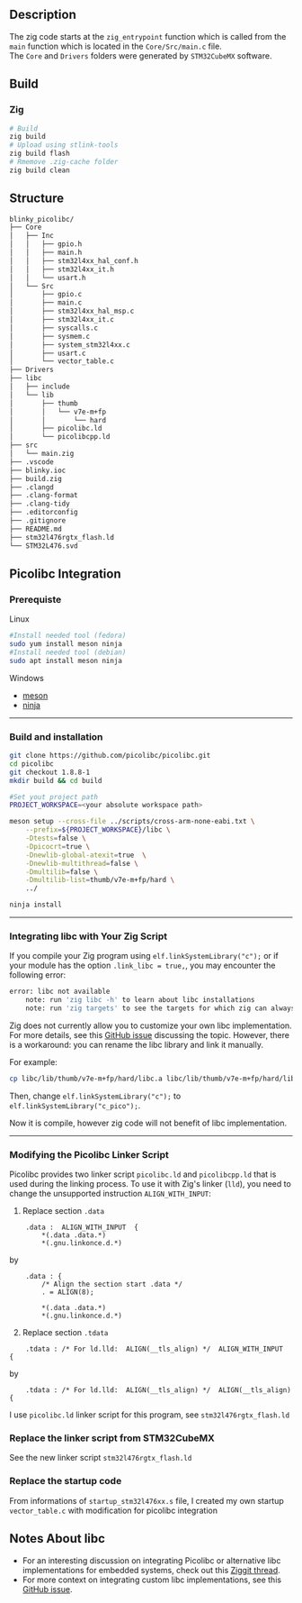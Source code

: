 ## Description

The zig code starts at the `zig_entrypoint` function which is called from the `main` function which is located in the `Core/Src/main.c` file.  
The `Core` and `Drivers` folders were generated by `STM32CubeMX` software.

## Build

### Zig

```bash
# Build
zig build
# Upload using stlink-tools
zig build flash
# Rmemove .zig-cache folder
zig build clean
```

## Structure

```bash
blinky_picolibc/
├── Core
│   ├── Inc
│   │   ├── gpio.h
│   │   ├── main.h
│   │   ├── stm32l4xx_hal_conf.h
│   │   ├── stm32l4xx_it.h
│   │   └── usart.h
│   └── Src
│       ├── gpio.c
│       ├── main.c
│       ├── stm32l4xx_hal_msp.c
│       ├── stm32l4xx_it.c
│       ├── syscalls.c
│       ├── sysmem.c
│       ├── system_stm32l4xx.c
│       ├── usart.c
│       └── vector_table.c
├── Drivers
├── libc
│   ├── include
│   └── lib
│       ├── thumb
│       │   └── v7e-m+fp
│       │       └── hard
│       ├── picolibc.ld
│       └── picolibcpp.ld
├── src
│   └── main.zig
├── .vscode
├── blinky.ioc
├── build.zig
├── .clangd
├── .clang-format
├── .clang-tidy
├── .editorconfig
├── .gitignore
├── README.md
├── stm32l476rgtx_flash.ld
└── STM32L476.svd
```

## Picolibc Integration  

### Prerequiste

Linux

```bash
#Install needed tool (fedora)
sudo yum install meson ninja
#Install needed tool (debian)
sudo apt install meson ninja
```
Windows

- [meson](https://github.com/mesonbuild/meson/releases/tag/1.7.0)
- [ninja](https://github.com/ninja-build/ninja/releases/tag/v1.12.1)

---

### Build and installation

```bash
git clone https://github.com/picolibc/picolibc.git
cd picolibc
git checkout 1.8.8-1
mkdir build && cd build
```

```bash
#Set yout project path
PROJECT_WORKSPACE=<your absolute workspace path>

meson setup --cross-file ../scripts/cross-arm-none-eabi.txt \
    --prefix=${PROJECT_WORKSPACE}/libc \
    -Dtests=false \
    -Dpicocrt=true \
    -Dnewlib-global-atexit=true  \
    -Dnewlib-multithread=false \
    -Dmultilib=false \
    -Dmultilib-list=thumb/v7e-m+fp/hard \
    ../

ninja install
```

---

### Integrating libc with Your Zig Script

If you compile your Zig program using `elf.linkSystemLibrary("c");` or if your module has the option `.link_libc = true,`, you may encounter the following error:

```bash
error: libc not available
    note: run 'zig libc -h' to learn about libc installations
    note: run 'zig targets' to see the targets for which zig can always provide libc
```

Zig does not currently allow you to customize your own libc implementation. For more details, see this [GitHub issue](https://github.com/ziglang/zig/issues/20327) discussing the topic.
However, there is a workaround: you can rename the libc library and link it manually.

For example:
```bash
cp libc/lib/thumb/v7e-m+fp/hard/libc.a libc/lib/thumb/v7e-m+fp/hard/libc_pico.a
```

Then, change `elf.linkSystemLibrary("c");` to `elf.linkSystemLibrary("c_pico");`.

Now it is compile, however zig code will not benefit of libc implementation.

---

### Modifying the Picolibc Linker Script

Picolibc provides two linker script `picolibc.ld` and `picolibcpp.ld` that is used during the linking process. To use it with Zig's linker (`lld`), you need to change the unsupported instruction `ALIGN_WITH_INPUT`:

1. Replace section `.data`

```
	.data :  ALIGN_WITH_INPUT  {
		*(.data .data.*)
		*(.gnu.linkonce.d.*)
```

by 

```
	.data : {
        /* Align the section start .data */
        . = ALIGN(8);

		*(.data .data.*)
		*(.gnu.linkonce.d.*)
```

2.  Replace section `.tdata`

```ld
	.tdata : /* For ld.lld:  ALIGN(__tls_align) */  ALIGN_WITH_INPUT  {
```
by 

```ld
	.tdata : /* For ld.lld:  ALIGN(__tls_align) */  ALIGN(__tls_align)  {
```

I use `picolibc.ld` linker script for this program, see `stm32l476rgtx_flash.ld`


### Replace the linker script from STM32CubeMX

See the new linker script `stm32l476rgtx_flash.ld`

### Replace the startup code

From informations of `startup_stm32l476xx.s` file, I created my own startup `vector_table.c` with modification for picolibc integration


## Notes About libc

- For an interesting discussion on integrating Picolibc or alternative libc implementations for embedded systems, check out this [Ziggit thread](https://ziggit.dev/t/adding-picolibc-or-alternative-for-embedded/).
- For more context on integrating custom libc implementations, see this [GitHub issue](https://github.com/ziglang/zig/issues/20327).



